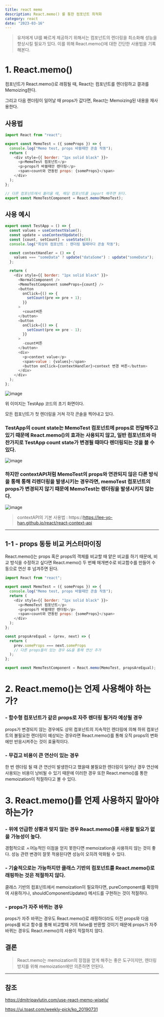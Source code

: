```yaml
---
title: react memo
description: React.memo() 를 통한 컴포넌트 최적화
category: react
date: "2023-03-16"
---
```


> 유저에게 UI를 빠르게 제공하기 위해서는 컴포넌트의 렌더링을 최소화해 성능을 향상시킬 필요가 있다. 이를 위해 React.memo()에 대한 간단한 사용법을 기록해본다.

# 1. React.memo()

컴포넌트가 React.memo()로 래핑될 때, React는 컴포넌트를 렌더링하고 결과를 Memoizing한다.

그리고 다음 렌더링이 일어날 때 props가 값다면, React는 Memoizing된 내용을 재사용한다.

## 사용법

```javascript
import React from "react";

export const MemoTest = ({ someProps }) => {
  console.log("Memo test, props 바뀔때만 콘솔 작동");
  return (
    <div style={{ border: "1px solid black" }}>
      <p>MemoTest 컴포넌트</p>
      <p>props가 바뀔때만 렌더링</p>
      <span>count와 연동된 props: {someProps}</span>
    </div>
  );
};

// 다른 컴포넌트에서 불러올 때, 해당 컴포넌트를 import 해주면 된다.
export const MemoTestComponent = React.memo(MemoTest);
```

## 사용 예시

```javascript
export const TestApp = () => {
  const values = useContextValue();
  const update = useContextUpdate();
  const [count, setCount] = useState(0);
  console.log("최상위 컴포넌트 : 렌더링 될때마다 콘솔 작동");

  const contextHandler = () => {
    values === "someData" ? update("dataSome") : update("someData");
  };

  return (
    <div style={{ border: "1px solid black" }}>
      <NormalComponent />
      <MemoTestComponent someProps={count} />
      <button
        onClick={() => {
          setCount(pre => pre + 1);
        }}
      >
        +count버튼
      </button>
      <button
        onClick={() => {
          setCount(pre => pre - 1);
        }}
      >
        -count버튼
      </button>
      <div>
        <p>context value</p>
        <span>value : {values}</span>
        <button onClick={contextHandler}>context 변경 버튼</button>
      </div>
    </div>
  );
};
```

![image](https://img1.daumcdn.net/thumb/R1280x0/?scode=mtistory2&fname=https%3A%2F%2Fblog.kakaocdn.net%2Fdn%2FVQkSV%2Fbtr37vCBXzm%2FVXiqfYdD4H2FTcw3tGVFzk%2Fimg.png)

위 이미지는 TestApp 코드의 초기 화면이다.

모든 컴포넌트가 첫 렌더링을 거쳐 각각 콘솔을 찍어내고 있다.

### TestApp의 count state는 MemoTest 컴포넌트에 props로 전달해주고 있기 때문에 React.memo()의 효과는 사용되지 않고, 일반 컴포넌트와 마찬가지로 TestApp count state가 변경될 때마다 렌더링되는 것을 볼 수 있다.

![image](https://blog.kakaocdn.net/dn/Hl6oT/btr4gSJ05tT/kipvw3VkehYfnxf2Pbq780/img.gif)

### 하지만 contextAPI처럼 MemoTest의 props와 연관되지 않은 다른 방식을 통해 통해 리렌더링을 발생시키는 경우라면, memoTest 컴포넌트의 props가 변경되지 않기 때문에 MemoTest는 렌더링을 발생시키지 않는다.

![image](https://blog.kakaocdn.net/dn/cmaheq/btr36GRW8J1/uhzNP5d6ymqDxVDGFK4Ay1/img.gif)

> contextAPI의 기본 사용법 : https://https://lee-yo-han.github.io/react/react-context-api

---

## 1-1 - props 동등 비교 커스터마이징

React.memo()는 props 혹은 props의 객체를 비교할 때 얕은 비교를 하기 때문에, 비교 방식을 수정하고 싶다면 React.memo() 두 번째 매개변수로 비교함수를 만들어 수동으로 연산 후 넘겨주면 된다.

```javascript
import React from "react";

export const MemoTest = ({ someProps }) => {
  console.log("Memo test, props 바뀔때만 콘솔 작동");
  return (
    <div style={{ border: "1px solid black" }}>
      <p>MemoTest 컴포넌트</p>
      <p>props가 바뀔때만 렌더링</p>
      <span>count와 연동된 props: {someProps}</span>
    </div>
  );
};

const propsAreEqual = (prev, next) => {
  return (
    prev.someProps === next.someProps
    // 다른 props들이 있는 경우 &&을 통해 연산 추가
  );
};

export const MemoTestComponent = React.memo(MemoTest, propsAreEqual);
```

# 2. React.memo()는 언제 사용해야 하는가?

### - 함수형 컴포넌트가 같은 props로 자주 렌더링 될거라 예상될 경우

props가 변경되지 않는 경우에도 상위 컴포넌트의 지속적인 렌더링에 의해 하위 컴포넌트의 불필요한 렌더링이 예상되는 경우라면 React.memo()를 통해 오직 props의 변화에만 반응시켜주는 것이 효율적이다.

### - 무겁고 비용이 큰 연산이 있는 경우

한 번 렌더링 될 때 큰 연산이 발생한다고 했을때 불필요한 렌더링이 일어난 경우 연산에 사용되는 비용이 낭비될 수 있기 때문에 이러한 경우 또한 React.memo()를 통한 memoization이 적절하다고 볼 수 있다.

# 3. React.memo()를 언제 사용하지 말아야 하는가?

### - 위에 언급한 상황과 맞지 않는 경우 React.memo()를 사용할 필요가 없을 가능성이 높다.

경험적으로 ㅅ어능적인 이점을 얻지 못한다면 memoization을 사용하지 않는 것이 좋다. 성능 관련 변경이 잘못 적용된다면 성능이 오히려 악화될 수 있다.

### - 기술적으로는 가능하지만 클래스 기반의 컴포넌트를 React.memo()로 래핑하는 것은 적절하지 않다.

클래스 기반의 컴포넌트에서 memoization이 필요하다면, pureComponent를 확장하여 사용하거나, shouldComponentUpdate() 메서드를 구현하는 것이 적절하다.

### - props가 자주 바뀌는 경우

props가 자주 바뀌는 경우도 React.memo()로 래핑하더라도 이전 props와 다음 props를 비교 함수를 통해 비교할때 거의 false를 반환할 것이기 때문에 props가 자주 바뀌는 경우도 React.memo()의 사용이 적절하지 않다.

## 결론

> React.memo는 memoization의 장점을 얻게 해주는 좋은 도구이지만, 렌더링 방지를 위해 memoization에만 의존하면 안된다.

---

## 참조

https://dmitripavlutin.com/use-react-memo-wisely/

https://ui.toast.com/weekly-pick/ko_20190731
